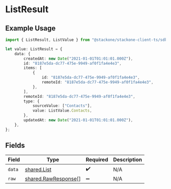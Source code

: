 # ListResult

## Example Usage

```typescript
import { ListResult, ListValue } from "@stackone/stackone-client-ts/sdk/models/shared";

let value: ListResult = {
    data: {
        createdAt: new Date("2021-01-01T01:01:01.000Z"),
        id: "8187e5da-dc77-475e-9949-af0f1fa4e4e3",
        items: [
            {
                id: "8187e5da-dc77-475e-9949-af0f1fa4e4e3",
                remoteId: "8187e5da-dc77-475e-9949-af0f1fa4e4e3",
            },
        ],
        remoteId: "8187e5da-dc77-475e-9949-af0f1fa4e4e3",
        type: {
            sourceValue: ["Contacts"],
            value: ListValue.Contacts,
        },
        updatedAt: new Date("2021-01-01T01:01:01.000Z"),
    },
};
```

## Fields

| Field                                                             | Type                                                              | Required                                                          | Description                                                       |
| ----------------------------------------------------------------- | ----------------------------------------------------------------- | ----------------------------------------------------------------- | ----------------------------------------------------------------- |
| `data`                                                            | [shared.List](../../../sdk/models/shared/list.md)                 | :heavy_check_mark:                                                | N/A                                                               |
| `raw`                                                             | [shared.RawResponse](../../../sdk/models/shared/rawresponse.md)[] | :heavy_minus_sign:                                                | N/A                                                               |